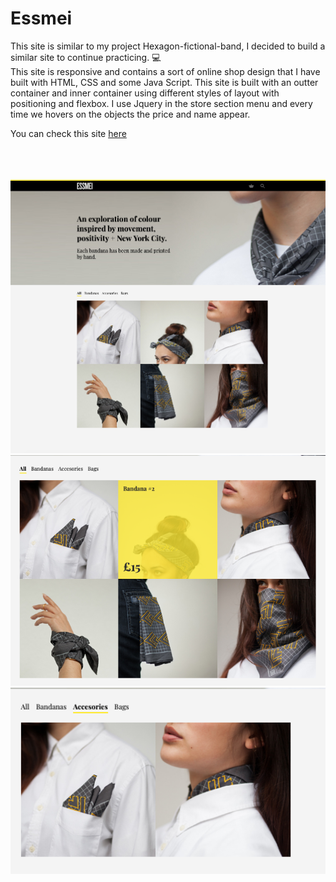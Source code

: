 # Essmei

This site is similar to my project Hexagon-fictional-band, I decided to build a similar site to continue practicing. :computer: <br>
This site is responsive and contains a sort of online shop design that I have built with HTML, CSS and some Java Script. This site is built with an outter container and inner container using different styles of layout with positioning and flexbox. I use Jquery in the store section menu and every time we hovers on the objects the price and name appear.


 You can check this site [here](https://essmei-week5-4.superhi.com)
 
 <br>
 <br>
 <br>
 
 <img src="images/esm-1.png" width="680">
<img src="images/esm-2.png" width="680">
<img src="images/esm-3.png" width="680">

 
 
